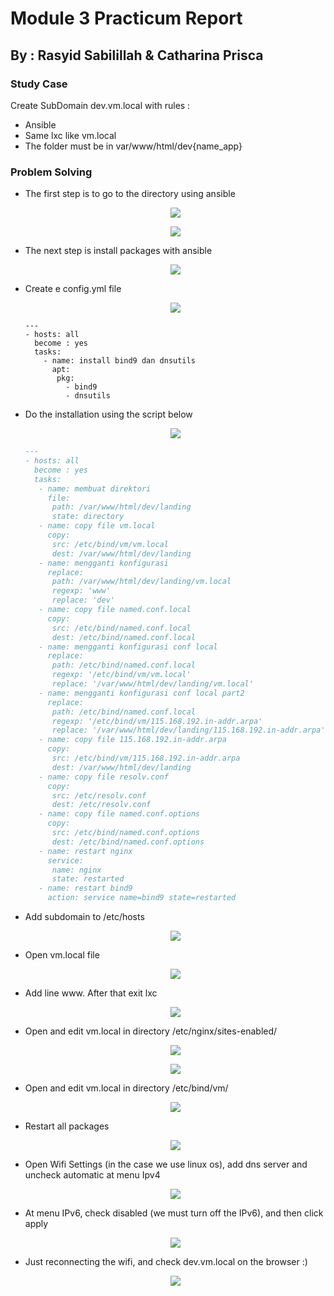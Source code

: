 # **Module 3 Practicum Report**

## **By : Rasyid Sabilillah & Catharina Prisca**



### **Study Case**

Create SubDomain dev.vm.local with rules :

* Ansible
* Same lxc like vm.local
* The folder must be in var/www/html/dev{name_app}



### **Problem Solving**

* The first step is to go to the directory using ansible

  <p align="center">
        	<img src= "https://github.com/acid99/Sistem-Administrasi-Server/blob/main/assets/laprak3/2021-12-15.png?raw=true">
  </p>
  <p align="center">
        	<img src= "https://github.com/acid99/Sistem-Administrasi-Server/blob/main/assets/laprak3/2021-12-15_1.png?raw=true">
  </p>

* The next step is install packages with ansible

  <p align="center">
        	<img src= "https://github.com/acid99/Sistem-Administrasi-Server/blob/main/assets/laprak3/2021-12-15_2.png?raw=true">
  </p>


* Create e config.yml file

  <p align="center">
        	<img src= "https://github.com/acid99/Sistem-Administrasi-Server/blob/main/assets/laprak3/2021-12-15_3.png?raw=true">
  </p>
  
  ```
  ---
  - hosts: all
    become : yes
    tasks:
      - name: install bind9 dan dnsutils
        apt:
         pkg:
           - bind9
           - dnsutils
  ```

* Do the installation using the script below

  <p align="center">
        	<img src= "https://github.com/acid99/Sistem-Administrasi-Server/blob/main/assets/laprak3/2021-12-15_4(fix).png?raw=true">
  </p>
  
  

  ```markdown
  ---
  - hosts: all
    become : yes
    tasks:
     - name: membuat direktori
       file:
        path: /var/www/html/dev/landing
        state: directory
     - name: copy file vm.local
       copy:
        src: /etc/bind/vm/vm.local
        dest: /var/www/html/dev/landing
     - name: mengganti konfigurasi
       replace:
        path: /var/www/html/dev/landing/vm.local
        regexp: 'www'
        replace: 'dev'
     - name: copy file named.conf.local
       copy:
        src: /etc/bind/named.conf.local
        dest: /etc/bind/named.conf.local
     - name: mengganti konfigurasi conf local
       replace:
        path: /etc/bind/named.conf.local
        regexp: '/etc/bind/vm/vm.local'
        replace: '/var/www/html/dev/landing/vm.local'
     - name: mengganti konfigurasi conf local part2
       replace:
        path: /etc/bind/named.conf.local
        regexp: '/etc/bind/vm/115.168.192.in-addr.arpa'
        replace: '/var/www/html/dev/landing/115.168.192.in-addr.arpa'
     - name: copy file 115.168.192.in-addr.arpa
       copy:
        src: /etc/bind/vm/115.168.192.in-addr.arpa
        dest: /var/www/html/dev/landing
     - name: copy file resolv.conf
       copy:
        src: /etc/resolv.conf
        dest: /etc/resolv.conf
     - name: copy file named.conf.options
       copy:
        src: /etc/bind/named.conf.options
        dest: /etc/bind/named.conf.options
     - name: restart nginx
       service:
        name: nginx
        state: restarted
     - name: restart bind9
       action: service name=bind9 state=restarted
  ```

* Add subdomain to /etc/hosts

  <p align="center">
        	<img src= "https://github.com/acid99/Sistem-Administrasi-Server/blob/main/assets/laprak3/2021-12-15_5.png?raw=true">
  </p>

* Open vm.local file

  <p align="center">
        	<img src= "https://github.com/acid99/Sistem-Administrasi-Server/blob/main/assets/laprak3/2021-12-15_6.png?raw=true">
  </p>

* Add line www. After that exit lxc

  <p align="center">
        	<img src= "https://github.com/acid99/Sistem-Administrasi-Server/blob/main/assets/laprak3/2021-12-15_7.png?raw=true">
  </p>

* Open and edit vm.local in directory /etc/nginx/sites-enabled/

  <p align="center">
        	<img src= "https://github.com/acid99/Sistem-Administrasi-Server/blob/main/assets/laprak3/2021-12-15_9.png?raw=true">
  </p>

  <p align="center">
        	<img src= "https://github.com/acid99/Sistem-Administrasi-Server/blob/main/assets/laprak3/2021-12-15_10.png?raw=true">
  </p>
  
* Open and edit vm.local in directory /etc/bind/vm/

  <p align="center">
        	<img src= "https://github.com/acid99/Sistem-Administrasi-Server/blob/main/assets/laprak3/2021-12-16.png?raw=true">
  </p>

* Restart all packages

  <p align="center">
        	<img src= "https://github.com/acid99/Sistem-Administrasi-Server/blob/main/assets/laprak3/2021-12-16_1.png?raw=true">
  </p>

- Open Wifi Settings (in the case we use linux os), add dns server and uncheck automatic at menu Ipv4

  <p align="center">
        	<img src= "https://github.com/acid99/Sistem-Administrasi-Server/blob/main/assets/laprak3/2021-12-16_3.png?raw=true">
  </p>

- At menu IPv6, check disabled (we must turn off the IPv6), and then click apply

  <p align="center">
        	<img src= "https://github.com/acid99/Sistem-Administrasi-Server/blob/main/assets/laprak3/2021-12-16_4.png?raw=true">
  </p>

- Just reconnecting the wifi, and check dev.vm.local on the browser :)

  <p align="center">
        	<img src= "https://github.com/acid99/Sistem-Administrasi-Server/blob/main/assets/laprak3/2021-12-16_2.png?raw=true">
  </p>
